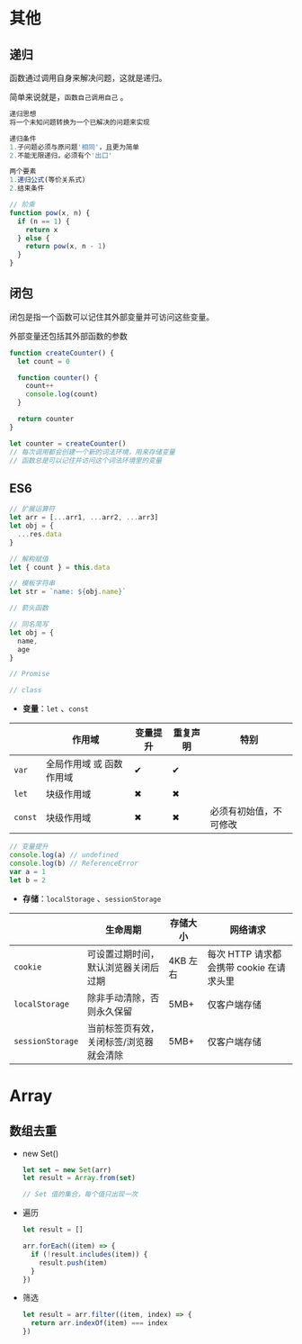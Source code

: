 # 其他

## 递归

函数通过调用自身来解决问题，这就是递归。

简单来说就是，`函数自己调用自己` 。

```js
递归思想
将一个未知问题转换为一个已解决的问题来实现

递归条件
1.子问题必须与原问题'相同'，且更为简单
2.不能无限递归，必须有个'出口'

两个要素
1.递归公式(等价关系式)
2.结束条件
```

```js
// 阶乘
function pow(x, n) {
  if (n == 1) {
    return x
  } else {
    return pow(x, n - 1)
  }
}
```

## 闭包

闭包是指一个函数可以记住其外部变量并可访问这些变量。

外部变量还包括其外部函数的参数

```js
function createCounter() {
  let count = 0

  function counter() {
    count++
    console.log(count)
  }

  return counter
}

let counter = createCounter()
// 每次调用都会创建一个新的词法环境，用来存储变量
// 函数总是可以记住并访问这个词法环境里的变量
```

## ES6

```js
// 扩展运算符
let arr = [...arr1, ...arr2, ...arr3]
let obj = {
  ...res.data
}

// 解构赋值
let { count } = this.data

// 模板字符串
let str = `name: ${obj.name}`

// 箭头函数

// 同名简写
let obj = {
  name,
  age
}

// Promise

// class
```

- **变量**：`let` 、`const`

|         | 作用域                   | 变量提升 | 重复声明 | 特别                   |
| ------- | ------------------------ | -------- | -------- | ---------------------- |
| `var`   | 全局作用域 或 函数作用域 | ✔        | ✔        |                        |
| `let`   | 块级作用域               | ✖        | ✖        |                        |
| `const` | 块级作用域               | ✖        | ✖        | 必须有初始值，不可修改 |

```js
// 变量提升
console.log(a) // undefined
console.log(b) // ReferenceError
var a = 1
let b = 2
```

- **存储**：`localStorage` 、`sessionStorage`

|                  | 生命周期                                | 存储大小 | 网络请求                                 |
| ---------------- | --------------------------------------- | -------- | ---------------------------------------- |
| `cookie`         | 可设置过期时间，默认浏览器关闭后过期    | 4KB 左右 | 每次 HTTP 请求都会携带 cookie 在请求头里 |
| `localStorage`   | 除非手动清除，否则永久保留              | 5MB+     | 仅客户端存储                             |
| `sessionStorage` | 当前标签页有效，关闭标签/浏览器就会清除 | 5MB+     | 仅客户端存储                             |

# Array

## 数组去重

- new Set()

  ```js
  let set = new Set(arr)
  let result = Array.from(set)

  // Set 值的集合，每个值只出现一次
  ```

- 遍历

  ```js
  let result = []

  arr.forEach((item) => {
    if (!result.includes(item)) {
      result.push(item)
    }
  })
  ```

- 筛选

  ```js
  let result = arr.filter((item, index) => {
    return arr.indexOf(item) === index
  })
  ```
